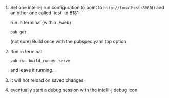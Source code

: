 1) Set one intelli-j run configuration to point to `http://localhost:8080`()
and an other one called 'test' to 8181

    run in terminal (within ./web)

    `pub get`

    (not sure) Build once with the pubspec.yaml top option

2) Run in terminal 

    `pub run build_runner serve`

    and leave it running..

3) it will hot reload on saved changes

4) eventually start a debug session with the intelli-j debug icon

